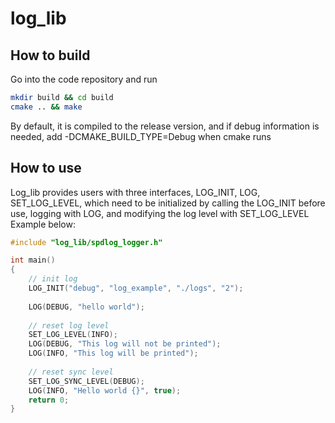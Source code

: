 # log_lib
## How to build
Go into the code repository and run
```bash
mkdir build && cd build
cmake .. && make
```
By default, it is compiled to the release version, and if debug information is needed, add -DCMAKE_BUILD_TYPE=Debug when cmake runs
## How to use
Log_lib provides users with three interfaces, LOG_INIT, LOG, SET_LOG_LEVEL, which need to be initialized by calling the LOG_INIT before use, logging with LOG, and modifying the log level with SET_LOG_LEVEL
Example below:
```c++
#include "log_lib/spdlog_logger.h"

int main()
{
    // init log
    LOG_INIT("debug", "log_example", "./logs", "2");
    
    LOG(DEBUG, "hello world");
    
    // reset log level
    SET_LOG_LEVEL(INFO);
    LOG(DEBUG, "This log will not be printed");
    LOG(INFO, "This log will be printed");
    
    // reset sync level
    SET_LOG_SYNC_LEVEL(DEBUG);
    LOG(INFO, "Hello world {}", true);        
    return 0;
}
```
